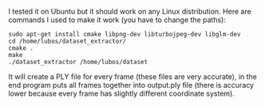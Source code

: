 I tested it on Ubuntu but it should work on any Linux distribution. Here
are commands I used to make it work (you have to change the paths):
```
sudo apt-get install cmake libpng-dev libturbojpeg-dev libglm-dev
cd /home/lubos/dataset_extractor/
cmake .
make
./dataset_extractor /home/lubos/dataset
```

It will create a PLY file for every frame (these files are very
accurate), in the end program puts all frames together into output.ply
file (there is accuracy lower because every frame has slightly
different coordinate system). 
